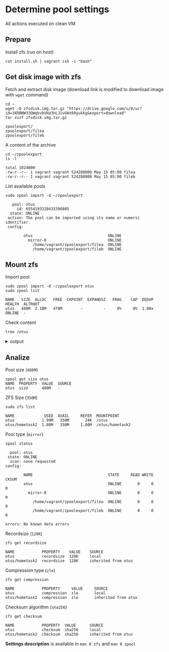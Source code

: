 # Determine pool settings

All actions executed on clean VM

## Prepare

Install zfs (run on host)
```shell
cat install.sh | vagrant ssh -c "bash"
```

## Get disk image with zfs

Fetch and extract disk image (download link is modified to download image with `wget` command)
```shell
cd ~
wget -O zfsdisk.img.tar.gz "https://drive.google.com/u/0/uc?id=1KRBNW33QWqbvbVHa3hLJivOAt60yukkg&export=download"
tar xvzf zfsdisk.img.tar.gz
```
```log
zpoolexport/
zpoolexport/filea
zpoolexport/fileb
```

A content of the archive
```shell
cd ~/zpoolexport
ls -l
```
```log
total 1024000
-rw-r--r-- 1 vagrant vagrant 524288000 May 15 05:00 filea
-rw-r--r-- 1 vagrant vagrant 524288000 May 15 05:00 fileb
```

List available pools
```shell
sudo zpool import -d ~/zpoolexport
```
```log
   pool: otus
     id: 6554193320433390805
  state: ONLINE
 action: The pool can be imported using its name or numeric identifier.
 config:

        otus                                 ONLINE
          mirror-0                           ONLINE
            /home/vagrant/zpoolexport/filea  ONLINE
            /home/vagrant/zpoolexport/fileb  ONLINE
```

## Mount zfs

Import pool
```shell
sudo zpool import -d ~/zpoolexport otus
sudo zpool list
```
```log
NAME   SIZE  ALLOC   FREE  CKPOINT  EXPANDSZ   FRAG    CAP  DEDUP    HEALTH  ALTROOT
otus   480M  2.18M   478M        -         -     0%     0%  1.00x    ONLINE  -
```

Check content
```shell
tree /otus
```
<details><summary>output</summary>
<p>

```log
/otus/
└── hometask2
    ├── dir1
    │   ├── dir101
    │   ├── dir1010
    │   ├── dir102
    │   ├── dir103
    │   ├── dir104
    │   ├── dir105
    │   ├── dir106
...
        ├── dir92
        ├── dir93
        ├── dir94
        ├── dir95
        ├── dir96
        ├── dir97
        ├── dir98
        └── dir99

17537 directories, 0 files
```
</p>
</details>

## Analize

Pool size (`480M`)
```shell
zpool get size otus
NAME  PROPERTY  VALUE  SOURCE
otus  size      480M   -
```

ZFS Size (`350M`)
```shell
sudo zfs list
```
```log
NAME             USED  AVAIL     REFER  MOUNTPOINT
otus            1.99M   350M       24K  /otus
otus/hometask2  1.80M   350M     1.80M  /otus/hometask2
```

Pool type (`mirror`)
```shell
zpool status
```
```log
  pool: otus
 state: ONLINE
  scan: none requested
config:

        NAME                                 STATE     READ WRITE CKSUM
        otus                                 ONLINE       0     0     0
          mirror-0                           ONLINE       0     0     0
            /home/vagrant/zpoolexport/filea  ONLINE       0     0     0
            /home/vagrant/zpoolexport/fileb  ONLINE       0     0     0

errors: No known data errors
```

Recordsize (`128K`)
```shell
zfs get recordsize
```
```log
NAME            PROPERTY    VALUE    SOURCE
otus            recordsize  128K     local
otus/hometask2  recordsize  128K     inherited from otus
```

Compression type (`zle`)
```shell
zfs get compression
```
```log
NAME            PROPERTY     VALUE     SOURCE
otus            compression  zle       local
otus/hometask2  compression  zle       inherited from otus
```

Checksum algorithm (`sha256`)
```shell
zfs get checksum
```
```log
NAME            PROPERTY  VALUE      SOURCE
otus            checksum  sha256     local
otus/hometask2  checksum  sha256     inherited from otus
```

**Settings description** is available in `man 8 zfs` and `man 8 zpool`
